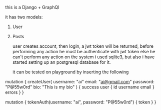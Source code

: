 this is a Django + GraphQl

it has two models:
1. User
2. Posts

   user creates account, then login, a jwt token will be returned,
   before performing any action he must be authenticate with jwt token else he can't perform any action on the system
   i used sqlite3, but also i have started setting up an postgresql database for it.

   it can be tested on playground by inserting the following

 mutation {
   createUser(
     username: "ai"
     email: "ai@gmail.com"
     password: "P@55w0rd"
     bio: "This is my bio"
   ) {
     success
     user {
       id
       username
       email
     }
     errors
   }
 }

 mutation {
   tokenAuth(username: "ai", password: "P@55w0rd") {
     token
   }
 }
   
